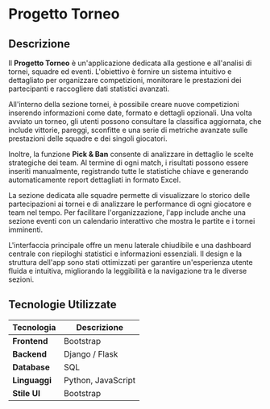 # Progetto Torneo

## Descrizione

Il **Progetto Torneo** è un'applicazione dedicata alla gestione e all'analisi di tornei, squadre ed eventi. 
L'obiettivo è fornire un sistema intuitivo e dettagliato per organizzare competizioni, monitorare le prestazioni 
dei partecipanti e raccogliere dati statistici avanzati.

All'interno della sezione tornei, è possibile creare nuove competizioni inserendo informazioni come date, 
formato e dettagli opzionali. Una volta avviato un torneo, gli utenti possono consultare la classifica aggiornata, 
che include vittorie, pareggi, sconfitte e una serie di metriche avanzate sulle prestazioni delle squadre e dei singoli giocatori.

Inoltre, la funzione **Pick & Ban** consente di analizzare in dettaglio le scelte strategiche dei team. 
Al termine di ogni match, i risultati possono essere inseriti manualmente, registrando tutte le statistiche 
chiave e generando automaticamente report dettagliati in formato Excel.

La sezione dedicata alle squadre permette di visualizzare lo storico delle partecipazioni ai tornei e di analizzare 
le performance di ogni giocatore e team nel tempo. Per facilitare l'organizzazione, l'app include anche una sezione 
eventi con un calendario interattivo che mostra le partite e i tornei imminenti.

L'interfaccia principale offre un menu laterale chiudibile e una dashboard centrale con riepiloghi statistici e informazioni essenziali. 
Il design e la struttura dell'app sono stati ottimizzati per garantire un'esperienza utente fluida e intuitiva, migliorando 
la leggibilità e la navigazione tra le diverse sezioni.


## Tecnologie Utilizzate

| Tecnologia    | Descrizione                              |
|--------------|------------------------------------------|
| **Frontend** | Bootstrap                               |
| **Backend**  | Django / Flask                          |
| **Database** | SQL                                     |
| **Linguaggi**| Python, JavaScript                      |
| **Stile UI** | Bootstrap                              |
